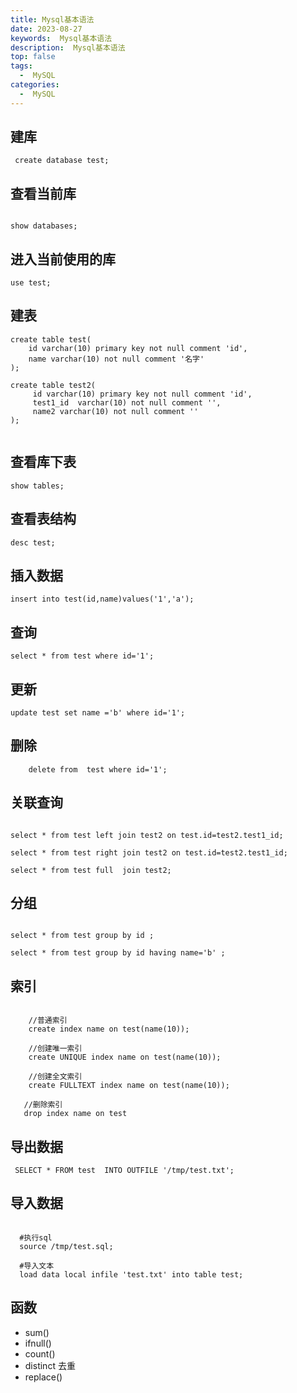 ```yaml
---
title: Mysql基本语法
date: 2023-08-27
keywords:  Mysql基本语法
description:  Mysql基本语法
top: false
tags:
  -  MySQL
categories:
  -  MySQL
---
```


## 建库

```mysql
 create database test;
```

## 查看当前库

```mysql

show databases;
```

## 进入当前使用的库

```mysql
use test;
```

## 建表

```mysql
create table test(
    id varchar(10) primary key not null comment 'id',
    name varchar(10) not null comment '名字'
);

create table test2(    
     id varchar(10) primary key not null comment 'id', 
     test1_id  varchar(10) not null comment '',
     name2 varchar(10) not null comment '' 
);


```

## 查看库下表

```mysql
show tables;
```

## 查看表结构

```mysql
desc test;
```

## 插入数据

```mysql
insert into test(id,name)values('1','a');
```

## 查询

```mysql
select * from test where id='1';
```
## 更新
```mysql
update test set name ='b' where id='1';
```

## 删除
```mysql
    delete from  test where id='1';
```

## 关联查询

```mysql

select * from test left join test2 on test.id=test2.test1_id;

select * from test right join test2 on test.id=test2.test1_id;

select * from test full  join test2;
```
## 分组

```mysql

select * from test group by id ;

select * from test group by id having name='b' ;

```

## 索引

```mysql

    //普通索引
    create index name on test(name(10));

    //创建唯一索引
    create UNIQUE index name on test(name(10));

    //创建全文索引
    create FULLTEXT index name on test(name(10));

   //删除索引
   drop index name on test
```

## 导出数据

```mysql
 SELECT * FROM test  INTO OUTFILE '/tmp/test.txt';
```

## 导入数据

```mysql

  #执行sql
  source /tmp/test.sql;

  #导入文本
  load data local infile 'test.txt' into table test;
```
## 函数
- sum()
- ifnull()
- count()
- distinct 去重
- replace()


